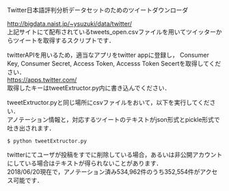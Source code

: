 Twitter日本語評判分析データセットのためのツイートダウンローダ  

http://bigdata.naist.jp/~ysuzuki/data/twitter/  
上記サイトにて配布されているtweets_open.csvファイルを用いてツイッターからツイートを取得するスクリプトです．  

twitterAPIを用いるため，適当なアプリをtwitter appに登録し，
Consumer Key, Consumer Secret, Access Token, Accesss Token Secertを取得してください．  
https://apps.twitter.com/  
取得したキーはtweetExtructor.py内に書き込んでください．  

tweetExtructor.pyと同じ場所にcsvファイルをおいて，以下を実行してください．  
アノテーション情報と，対応するツイートのテキストがjson形式とpickle形式で吐き出されます．  
```
$ python tweetExtructor.py
```

twitterにてユーザが投稿をすでに削除している場合，あるいは非公開アカウントにしている場合はテキストが得られないことがあります．  
2018/06/20現在で，アノテーション済み534,962件のうち352,554件がアクセス可能です．
